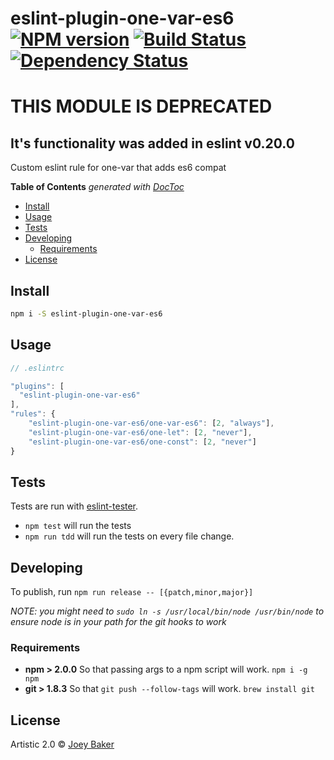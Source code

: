 # eslint-plugin-one-var-es6 [![NPM version][npm-image]][npm-url] [![Build Status][travis-image]][travis-url] [![Dependency Status][daviddm-url]][daviddm-image]

# THIS MODULE IS DEPRECATED
## It's functionality was added in eslint v0.20.0

Custom eslint rule for one-var that adds es6 compat

<!-- START doctoc generated TOC please keep comment here to allow auto update -->
<!-- DON'T EDIT THIS SECTION, INSTEAD RE-RUN doctoc TO UPDATE -->
**Table of Contents**  *generated with [DocToc](http://doctoc.herokuapp.com/)*

- [Install](#install)
- [Usage](#usage)
- [Tests](#tests)
- [Developing](#developing)
  - [Requirements](#requirements)
- [License](#license)

<!-- END doctoc generated TOC please keep comment here to allow auto update -->

## Install

```sh
npm i -S eslint-plugin-one-var-es6
```


## Usage

```js
// .eslintrc

"plugins": [
  "eslint-plugin-one-var-es6"
],
"rules": {
    "eslint-plugin-one-var-es6/one-var-es6": [2, "always"],
    "eslint-plugin-one-var-es6/one-let": [2, "never"],
    "eslint-plugin-one-var-es6/one-const": [2, "never"]
}

```

## Tests
Tests are run with [eslint-tester](https://github.com/eslint/eslint-tester).

* `npm test` will run the tests
* `npm run tdd` will run the tests on every file change.

## Developing
To publish, run `npm run release -- [{patch,minor,major}]`

_NOTE: you might need to `sudo ln -s /usr/local/bin/node /usr/bin/node` to ensure node is in your path for the git hooks to work_

### Requirements
* **npm > 2.0.0** So that passing args to a npm script will work. `npm i -g npm`
* **git > 1.8.3** So that `git push --follow-tags` will work. `brew install git`

## License

Artistic 2.0 © [Joey Baker](https://byjoeybaker.com)


[npm-url]: https://npmjs.org/package/eslint-plugin-one-var-es6
[npm-image]: https://badge.fury.io/js/eslint-plugin-one-var-es6.svg
[travis-url]: https://travis-ci.org/joeybaker/eslint-plugin-one-var-es6
[travis-image]: https://travis-ci.org/joeybaker/eslint-plugin-one-var-es6.svg?branch=master
[daviddm-url]: https://david-dm.org/joeybaker/eslint-plugin-one-var-es6.svg?theme=shields.io
[daviddm-image]: https://david-dm.org/joeybaker/eslint-plugin-one-var-es6
